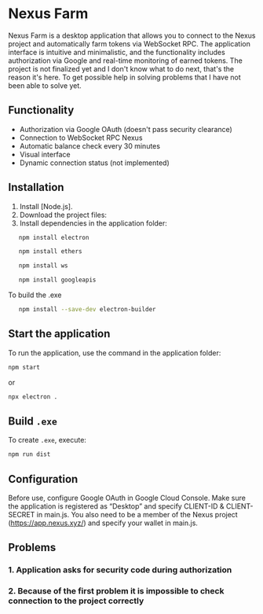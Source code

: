 # Nexus Farm

Nexus Farm is a desktop application that allows you to connect to the Nexus project and automatically farm tokens via WebSocket RPC. The application interface is intuitive and minimalistic, and the functionality includes authorization via Google and real-time monitoring of earned tokens.
The project is not finalized yet and I don't know what to do next, that's the reason it's here. To get possible help in solving problems that I have not been able to solve yet.

## Functionality
- Authorization via Google OAuth (doesn't pass security clearance)
- Connection to WebSocket RPC Nexus
- Automatic balance check every 30 minutes
- Visual interface
- Dynamic connection status (not implemented)

## Installation
1. Install [Node.js].
2. Download the project files:
3. Install dependencies in the application folder:
```sh
   npm install electron
```
```sh
   npm install ethers
```
```sh
   npm install ws
```
```sh
   npm install googleapis
```
   To build the .exe
```sh
   npm install --save-dev electron-builder
```

## Start the application
To run the application, use the command in the application folder:
```sh
npm start
```
or
```sh
npx electron .
```
## Build `.exe`
To create `.exe`, execute:
```sh
npm run dist
```

## Configuration
Before use, configure Google OAuth in Google Cloud Console. Make sure the application is registered as “Desktop” and specify CLIENT-ID & CLIENT-SECRET in main.js.
You also need to be a member of the Nexus project (https://app.nexus.xyz/) and specify your wallet in main.js.

## Problems
### 1. Application asks for security code during authorization
### 2. Because of the first problem it is impossible to check connection to the project correctly

